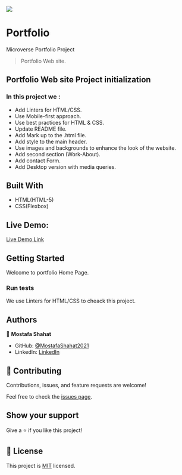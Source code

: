 ![](https://img.shields.io/badge/Microverse-blueviolet)
# Portfolio
Microverse Portfolio Project 
> Portfolio Web site.
## Portfolio Web site Project initialization
### In this project we :
- Add Linters for HTML/CSS.
- Use Mobile-first approach.
- Use best practices for HTML & CSS.
- Update README file.
- Add Mark up to the .html file.
- Add style to the main header.
- Use images and backgrounds to enhance the look of the website.
- Add second section (Work-About).
- Add contact Form.
- Add Desktop version with media queries.

## Built With

- HTML(HTML-5)
- CSS(Flexbox)

## Live Demo:

[Live Demo Link](https://livedemo.com)

## Getting Started

Welcome to portfolio Home Page.

### Run tests

We use Linters for HTML/CSS to cheack this project.

## Authors

👤 **Mostafa Shahat**

- GitHub: [@MostafaShahat2021](https://github.com/MostafaShahat2021)
- LinkedIn: [LinkedIn](https://www.linkedin.com/in/mostafa-shahat-a75810208/)

## 🤝 Contributing

Contributions, issues, and feature requests are welcome!

Feel free to check the [issues page](../../issues/).

## Show your support

Give a ⭐️ if you like this project!

## 📝 License

This project is [MIT](./LICENSE) licensed.
